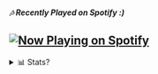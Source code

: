 ##### 🎶 Recently Played on Spotify :)

<a href="https://spotify-github-profile.vercel.app/api/view?uid=hihjvseikkkwbkeg3dqwxn2sc&redirect=true" > <img src="https://spotify-github-profile.vercel.app/api/view?uid=hihjvseikkkwbkeg3dqwxn2sc&cover_image=true&theme=natemoo-re&show_offline=false&background_color=121212&bar_color=FFFF05&bar_color_cover=false" alt="Now Playing on Spotify" /></a>
<br/>
----
  
<details> 
<summary> 📊 Stats? </summary>

<br/><br/>
  
[![wakatime](https://wakatime.com/badge/user/e99b3c7e-e2b2-40db-8c95-eb08321ad559.svg)](https://wakatime.com/@e99b3c7e-e2b2-40db-8c95-eb08321ad559)

<a href="https://wakatime.com/@lewymwaki" > <img  align="center" src="https://github-readme-stats.vercel.app/api/wakatime?username=lewymwaki&locale=en&layout=compact&langs_count=8&theme=vision-friendly-dark&border_radius=16&hide_border=true&title_color=FFFF05" alt="Wakatime Stats" /></a>
<br/><br/>
----
<br/>

| <a href="https://lewismwaki.netlify.app"><img align="center" src="https://github-readme-stats.vercel.app/api?username=lewismwaki&theme=vision-friendly-dark&show_icons=true&count_private=true&border_radius=16&hide_border=true&title_color=FFFF05&icon_color=4C00E8" alt="Lewis Mwaki's Github Stats" /></a> | <a href="https://lewismwaki.netlify.app"><img align="center" src="https://github-readme-streak-stats.herokuapp.com/?user=lewismwaki&theme=vision-friendly-dark&border_radius=16&hide_border=true&ring=D6D604&sideLabels=FFFF05&sideNums=FFFF05&fire=FFFF05&currStreakLabel=4C00E8&currStreakNum=4C00E8" /></a> |
| ------------- | ------------- |
  
  <br/>
</details>
  
